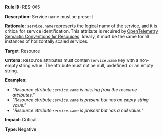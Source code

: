 **Rule ID:** RES-005

**Description:** Service name must be present

**Rationale:** `service.name` represents the logical name of the service, and it is critical for service identification. This attribute is required by [OpenTelemetry Semantic Conventions for Resources](https://opentelemetry.io/docs/specs/semconv/resource/#service). Ideally, it must be the same for all instances of horizontally scaled services.

**Target:** Resource

**Criteria:** Resource attributes must contain `service.name` key with a non-empty string value. The attribute must not be null, undefined, or an empty string.

**Examples:**

* *"Resource attribute `service.name` is missing from the resource attributes."*
* *"Resource attribute `service.name` is present but has an empty string value."*
* *"Resource attribute `service.name` is present but has a null value."*

**Impact:** Critical

**Type:** Negative
